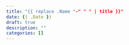 ```yaml
---
title: "{{ replace .Name "-" " " | title }}"
date: {{ .Date }}
draft: true
description: ""
categories: []
---
```


